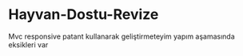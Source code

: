 # Hayvan-Dostu-Revize
Mvc responsive patant kullanarak geliştirmeteyim yapım aşamasında eksikleri var
